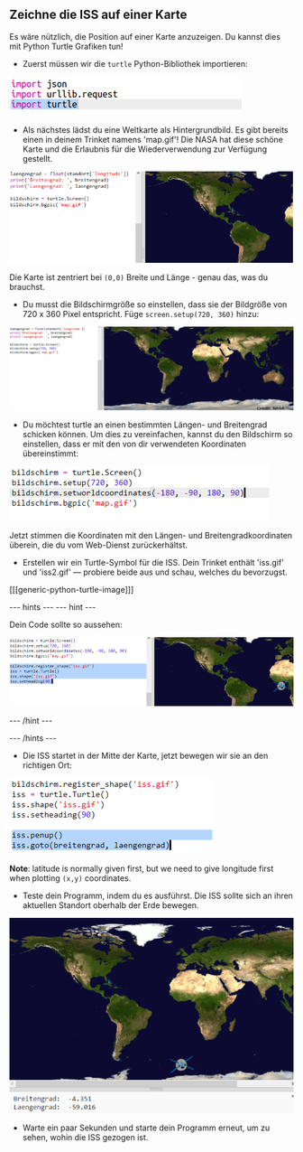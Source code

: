 ## Zeichne die ISS auf einer Karte

Es wäre nützlich, die Position auf einer Karte anzuzeigen. Du kannst dies mit Python Turtle Grafiken tun!

+ Zuerst müssen wir die `turtle` Python-Bibliothek importieren:

![Screenshot](images/iss-turtle.png)

+ Als nächstes lädst du eine Weltkarte als Hintergrundbild. Es gibt bereits einen in deinem Trinket namens 'map.gif'! Die NASA hat diese schöne Karte und die Erlaubnis für die Wiederverwendung zur Verfügung gestellt. 

![screenshot](images/iss-map.png)

Die Karte ist zentriert bei ` (0,0) ` Breite und Länge - genau das, was du brauchst.

+ Du musst die Bildschirmgröße so einstellen, dass sie der Bildgröße von 720 x 360 Pixel entspricht. Füge ` screen.setup(720, 360) ` hinzu:

![Screenshot](images/iss-setup.png)

+ Du möchtest turtle an einen bestimmten Längen- und Breitengrad schicken können. Um dies zu vereinfachen, kannst du den Bildschirm so einstellen, dass er mit den von dir verwendeten Koordinaten übereinstimmt:

![Screenshot](images/iss-world.png)

Jetzt stimmen die Koordinaten mit den Längen- und Breitengradkoordinaten überein, die du vom Web-Dienst zurückerhältst.

+ Erstellen wir ein Turtle-Symbol für die ISS. Dein Trinket enthält 'iss.gif' und 'iss2.gif' — probiere beide aus und schau, welches du bevorzugst. 

[[[generic-python-turtle-image]]]

\--- hints \--- \--- hint \---

Dein Code sollte so aussehen:

![Screenshot](images/iss-image.png)

\--- /hint \---

\--- /hints \---

+ Die ISS startet in der Mitte der Karte, jetzt bewegen wir sie an den richtigen Ort:

![screenshot](images/iss-plot.png)

**Note**: latitude is normally given first, but we need to give longitude first when plotting `(x,y)` coordinates.

+ Teste dein Programm, indem du es ausführst. Die ISS sollte sich an ihren aktuellen Standort oberhalb der Erde bewegen. 

![screenshot](images/iss-plotted.png)

+ Warte ein paar Sekunden und starte dein Programm erneut, um zu sehen, wohin die ISS gezogen ist.